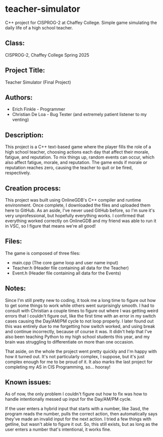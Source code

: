 # teacher-simulator
C++ project for CISPROG-2 at Chaffey College. Simple game simulating the daily life of a high school teacher.

## Class:
CISPROG-2, Chaffey College Spring 2025

## Project Title:
Teacher Simulator (Final Project)

## Authors:
 - Erich Finkle - Programmer
 - Christian De Loa - Bug Tester (and extremely patient listener to my venting)

## Description:
This project is a C++ text-based game where the player fills the role of a high school teacher, choosing actions each day that affect their morale, fatigue, and reputation.
To mix things up, random events can occur, which also affect fatigue, morale, and reputation.  The game ends if morale or reputation reaches zero, causing the teacher to quit or be fired, respectively.

## Creation process:
This project was built using OnlineGDB's C++ compiler and runtime environment. Once complete, I downloaded the files and uploaded them here to GitHub.
As an aside, I've never used GitHub before, so I'm sure it's very unprofessional, but hopefully everything works.
I confirmed that everything worked correctly on OnlineGDB and my friend was able to run it in VSC, so I figure that means we're all good!

## Files:
The game is composed of three files:
- main.cpp (The core game loop and user name input)
- Teacher.h (Header file containing all data for the Teacher)
- Event.h (Header file containing all data for the Events)

## Notes:
Since I'm still pretty new to coding, it took me a long time to figure out how to get some things to work while others went surprisingly smooth. 
I had to consult with Christian a couple times to figure out where I was getting weird errors that I couldn't figure out, like the first time with an error in my switch cases causing the Day/AM/PM cycle to not loop properly.
I later found out this was entirely due to me forgetting how switch worked, and using break and continue incorrectly, because of course it was.
It didn't help that I've also been teaching Python to my high school students this year, and my brain was struggling to differentiate on more than one occasion.

  That aside, on the whole the project went pretty quickly and I'm happy with how it turned out. It's not particularly complex, I suppose, but it's just complex enough for me to be proud of it.
  It also marks the last project for completing my AS in CIS Programming, so... hooray!

## Known issues:
As of now, the only problem I couldn't figure out how to fix was how to handle intentionally messed up input for the Day/AM/PM cycle. 

  If the user enters a hybrid input that starts with a number, like 3asd, the program reads the number, pulls the correct action, then automatically says they've made an invalid input for the next action.
  I tried a few things with getline, but wasn't able to figure it out. So, this still exists, but as long as the user enters a number that's intentional, it works fine.
